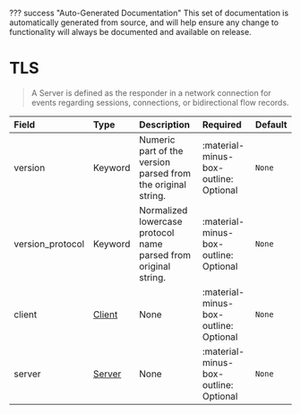 ??? success "Auto-Generated Documentation"
    This set of documentation is automatically generated from source, and will help ensure any change to functionality will always be documented and available on release.

# TLS

> A Server is defined as the responder in a network connection for events regarding sessions, connections, or bidirectional flow records.

| Field | Type | Description | Required | Default |
| :--- | :--- | :--- | :--- | :--- |
| version | Keyword | Numeric part of the version parsed from the original string. | :material-minus-box-outline: Optional | `None` |
| version_protocol | Keyword | Normalized lowercase protocol name parsed from original string. | :material-minus-box-outline: Optional | `None` |
| client | [Client](/howler-docs/odm/class/client) | None | :material-minus-box-outline: Optional | `None` |
| server | [Server](/howler-docs/odm/class/server) | None | :material-minus-box-outline: Optional | `None` |
